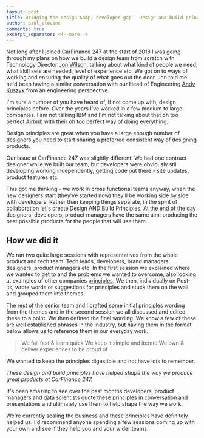 ```yaml
---
layout: post
title: Bridging the design &amp; developer gap - Design and build principles
author: paul_stevens
comments: true
excerpt_separator: <!--more-->
---
```


Not long after I joined CarFinance 247 at the start of 2018 I was going through my plans on how we build a design team from scratch with Technology Director [Jon Wilson](/authors/jonathan_wilson/), talking about what kind of people we need, what skill sets are needed, level of experience etc. We got on to ways of working and ensuring the quality of what goes out the door. Jon told me he'd been having a similar conversation with our Head of Engineering [Andy Kuszyk](/authors/andy_kuszyk/) from an engineering perspective.

I'm sure a number of you have heard of, if not come up with, design principles before. Over the years I've worked in a few medium to large companies. I am not talking IBM and I'm not talking about that oh too perfect Airbnb with their oh too perfect way of doing everything.

Design principles are great when you have a large enough number of designers you need to start sharing a preferred consistent way of designing products.

Our issue at CarFinance 247 was slightly different. We had one contract designer while we built our team, but developers were obviously still developing working independently, getting code out there - site updates, product features etc.

This got me thinking - we work in cross functional teams anyway, when the new designers start (they've started now) they'll be working side by side with developers. Rather than keeping things separate, in the spirit of collaboration let's create Design AND Build Principles. At the end of the day designers, developers, product managers have the same aim: producing the best possible products for the people that will use them.

## How we did it
We ran two quite large sessions with representatives from the whole product and tech team. Tech leads, developers, brand managers, designers, product managers etc. In the first session we explained where we wanted to get to and the problems we wanted to overcome, also looking at examples of other companies [principles](https://principles.design/examples/). We then, individually on Post-its, wrote words or suggestions for principles and stuck them on the wall and grouped them into themes.

The rest of the senior team and I crafted some initial principles wording from the themes and in the second session we all discussed and edited these to a point. We then defined the final wording. We know a few of these are well established phrases in the industry, but having them in the format below allows us to reference them in our everyday work.

> We fail fast & learn quick
> We keep it simple and iterate
> We own & deliver experiences to be proud of

We wanted to keep the principles digestible and not have lots to remember.

*These design and build principles have helped shape the way we produce great products at CarFinance 247.*

It's been amazing to see over the past months developers, product managers and data scientists quote these principles in conversation and presentations and ultimately use them to help shape the way we work.

We're currently scaling the business and these principles have definitely helped us. I'd recommend anyone spending a few sessions coming up with your own and see if they help you and your wider teams.
